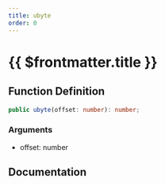 ```yaml
---
title: ubyte
order: 0
---
```


# {{ $frontmatter.title }}

## Function Definition

```ts
public ubyte(offset: number): number;
```

### Arguments

* offset: number

## Documentation

<!--@include: ./parts/ubyte.md-->
